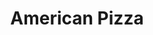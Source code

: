 ---
pizza_image_url: "/images/pizza-4.jpg"
title: "American Pizza"
title_fr: "french American Pizza"
pizza_content: "Far far away, behind the word mountains, far from the countries Vokalia and Consonantia "
pizza_content_fr: "French Far far away, behind the word mountains, far from the countries Vokalia and Consonantia "
pizza_price: "$2.90"
pizza_price_fr: "$2.90"
type: "menus"
---